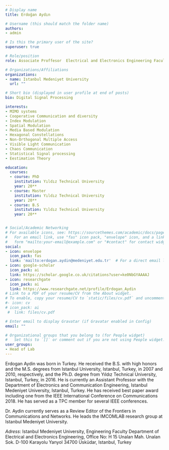 ```yaml
---
# Display name
title: Erdoğan Aydın

# Username (this should match the folder name)
authors:
- admin

# Is this the primary user of the site?
superuser: true

# Role/position
role: Associate Proffesor  Electrical and Electronics Engineering Faculty 

# Organizations/Affiliations
organizations:
- name: Istanbul Medeniyet University
  url: ""

# Short bio (displayed in user profile at end of posts)
bio: Digital Signal Processing

interests:
- MIMO systems
- Cooperative Communication and diversity
- Index Modulation
- Spatial Modulation
- Media Based Modulation
- Hexagonal Constellations
- Non-Orthogonal Multiple Access
- Visible Light Communication
- Chaos Communication
- Statistical Signal processing
- Eestimation Theory

education:
  courses:
  - course: PhD 
    institution: Yıldız Technical University
    year: 20**
  - course: Master 
    institution: Yıldız Technical University
    year: 20**
  - course: B.S 
    institution: Yıldız Technical University
    year: 20**


# Social/Academic Networking
# For available icons, see: https://sourcethemes.com/academic/docs/page-builder/#icons
#   For an email link, use "fas" icon pack, "envelope" icon, and a link in the
#   form "mailto:your-email@example.com" or "#contact" for contact widget.
social:
- icon: envelope
  icon_pack: fas
  link: 'mailto:erdogan.aydin@medeniyet.edu.tr'  # For a direct email link, use "mailto:test@example.org".
- icon: google-scholar
  icon_pack: ai
  link: https://scholar.google.co.uk/citations?user=ke0NbGYAAAAJ
- icon: researchgate
  icon_pack: ai
  link: https://www.researchgate.net/profile/Erdogan_Aydin
# Link to a PDF of your resume/CV from the About widget.
# To enable, copy your resume/CV to `static/files/cv.pdf` and uncomment the lines below.
#- icon: cv
# icon_pack: ai
 #  link: files/cv.pdf

# Enter email to display Gravatar (if Gravatar enabled in Config)
email: ""

# Organizational groups that you belong to (for People widget)
#   Set this to `[]` or comment out if you are not using People widget.
user_groups:
- Head of Lab
---
```


Erdogan Aydin was born in Turkey. He received the B.S. with high honors and the M.S. degrees from Istanbul University, Istanbul, Turkey, in 2007 and 2010, respectively, and the Ph.D. degree from Yıldız Technical University, Istanbul, Turkey, in 2016. He is currently an Assistant Professor  with the Department of Electronics and Communication Engineering, Istanbul Medeniyet University, Istanbul, Turkey. He has received best paper award including one from the IEEE International Conference on Communications 2018. He has served as a TPC member for several IEEE conferences. 

Dr. Aydin currently serves as a Review Editor of the Frontiers in Communications and Networks. He leads the IMCOMLAB research group at Istanbul Medeniyet University.

_Adress_: Istanbul Medeniyet University, Engineering Faculty
Department of Electrical and Electronics Engineering, Office No: H 15
Unalan Mah. Unalan Sok. D-100 Karayolu Yanyol 34700 Üsküdar, Istanbul, Turkey